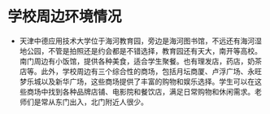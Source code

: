 # 学校周边环境情况
- 天津中德应用技术大学位于海河教育园，旁边是海河图书馆，不远还有海河湿地公园，不管是拍照还是约会都是不错选择，教育园还有天大，南开等高校。南门周边有小饭馆，提供各种美食，适合学生聚餐。也有理发店，药店，奶茶店等。此外，学校周边有三个综合性的商场，包括月坛商厦、卢浮广场、永旺梦乐城以及新华广场，这些商场提供了丰富的购物和娱乐选择。学生可以在这些商场中找到各种品牌店铺、电影院和餐饮店，满足日常购物和休闲需求。‌老师们是常从东门出入，北门附近人很少。